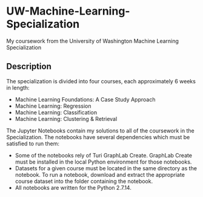# UW-Machine-Learning-Specialization
My coursework from the University of Washington Machine Learning Specialization

## Description
The specialization is divided into four courses, each approximately 6 weeks in length:
* Machine Learning Foundations: A Case Study Approach
* Machine Learning: Regression
* Machine Learning: Classification
* Machine Learning: Clustering & Retrieval

The Jupyter Notebooks contain my solutions to all of the coursework in the Specialization. The notebooks have several dependencies which must be satisfied to run them:
* Some of the notebooks rely of Turi GraphLab Create. GraphLab Create must be installed in the local Python environment for those notebooks.
* Datasets for a given course must be located in the same directory as the notebook. To run a notebook, download and extract the appropriate course dataset into the folder containing the notebook.
* All notebooks are written for the Python 2.7.14.
